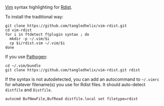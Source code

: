 
[Vim][] syntax highlighting for [Rdist][].

[vim]: http://www.vim.org/
[rdist]: http://www.magnicomp.com/products/rdist/rdist.shtml

To install the traditional way:

```
git clone https://github.com/tangledhelix/vim-rdist.git
cd vim-rdist
for i in ftdetect ftplugin syntax ; do
  mkdir -p ~/.vim/$i
  cp $i/rdist.vim ~/.vim/$i
done
```

If you use [Pathogen][]:

[pathogen]: https://github.com/tpope/vim-pathogen

```
cd ~/.vim/bundle
git clone https://github.com/tangledhelix/vim-rdist.git rdist
```

If the syntax is not autodetected, you can add an autocommand to `~/.vimrc`
for whatever filename(s) you use for Rdist files. It should auto-detect
`distfile` and `Distfile`.

```
autocmd BufNewFile,BufRead distfile.local set filetype=rdist
```

